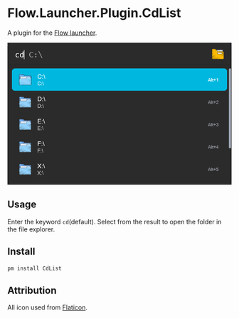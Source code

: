 Flow.Launcher.Plugin.CdList
==================

A plugin for the [Flow launcher](https://github.com/Flow-Launcher/Flow.Launcher).

![](./screenshot.png)

## Usage

Enter the keyword `cd`(default). Select from the result to open the folder in the file explorer.

## Install

```
pm install CdList
```

## Attribution

All icon used from [Flaticon](https://www.flaticon.com/).